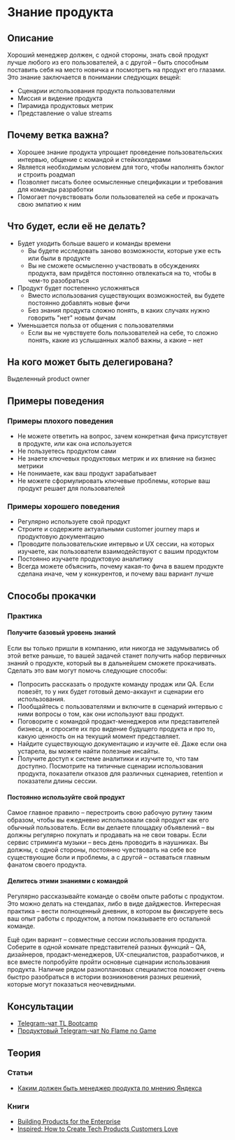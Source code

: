 # Знание продукта
## Описание
Хороший менеджер должен, с одной стороны, знать свой продукт лучше любого из его пользователей, а с другой – быть способным поставить себя на место новичка и посмотреть на продукт его глазами. Это знание заключается в понимании следующих вещей:
- Сценарии использования продукта пользователями
- Миссия и видение продукта
- Пирамида продуктовых метрик
- Представление о value streams

## Почему ветка важна?
- Хорошее знание продукта упрощает проведение пользовательских интервью, общение с командой и стейкхолдерами
- Является необходимым условием для того, чтобы наполнять бэклог и строить роадмап
- Позволяет писать более осмысленные спецификации и требования для команды разработки
- Помогает почувствовать боли пользователей на себе и прокачать свою эмпатию к ним

## Что будет, если её не делать?
- Будет уходить больше вашего и команды времени
    - Вы будете исследовать заново возможности, которые уже есть или были в продукте
    - Вы не сможете осмысленно участвовать в обсуждениях продукта, вам придётся постоянно отвлекаться на то, чтобы в чем-то разобраться
- Продукт будет постепенно усложняться
    - Вместо использования существующих возможностей, вы будете постоянно добавлять новые фичи
    - Без знания продукта сложно понять, в каких случаях нужно говорить "нет" новым фичам
- Уменьшается польза от общения с пользователями
    - Если вы не чувствуете боль пользователей на себе, то сложно понять, какие из услышанных жалоб важны, а какие – нет

## На кого может быть делегирована?
Выделенный product owner

## Примеры поведения
### Примеры плохого поведения
- Не можете ответить на вопрос, зачем конкретная фича присутствует в продукте, или как она используется
- Не пользуетесь продуктом сами
- Не знаете ключевых продуктовых метрик и их влияние на бизнес метрики
- Не понимаете, как ваш продукт зарабатывает
- Не можете сформулировать ключевые проблемы, которые ваш продукт решает для пользователей

### Примеры хорошего поведения
- Регулярно используете свой продукт
- Строите и содержите актуальными customer journey maps и продуктовую документацию
- Проводите пользовательские интервью и UX сессии, на которых изучаете, как пользователи взаимодействуют с вашим продуктом
- Постоянно изучаете продуктовую аналитику
- Всегда можете объяснить, почему какая-то фича в вашем продукте сделана иначе, чем у конкурентов, и почему ваш вариант лучше

## Способы прокачки
### Практика
#### Получите базовый уровень знаний
Если вы только пришли в компанию, или никогда не задумывались об этой ветке раньше, то вашей задачей станет получить набор первичных знаний о продукте, который вы в дальнейшем сможете прокачивать. Сделать это вам могут помочь следующие способы:
- Попросить рассказать о продукте команду продаж или QA. Если повезёт, то у них будет готовый демо-аккаунт и сценарии его использования.
- Пообщайтесь с пользователями и включите в сценарий интервью с ними вопросы о том, как они используют ваш продукт.
- Поговорите с командой продакт-менеджеров или представителей бизнеса, и спросите их про видение будущего продукта и про то, какую ценность он на текущий момент представляет.
- Найдите существующую документацию и изучите её. Даже если она устарела, вы можете найти полезные инсайты.
- Получите доступ к системе аналитики и изучите то, что там доступно. Посмотрите на типичные сценарии использования продукта, показатели отказов для различных сценариев, retention и показатели длины сессии.

#### Постоянно используйте свой продукт
Самое главное правило – перестроить свою рабочую рутину таким образом, чтобы вы ежедневно использовали свой продукт как его обычный пользователь. Если вы делаете площадку объявлений – вы должны регулярно покупать и продавать на не свои товары. Если сервис стриминга музыки – весь день проводить в наушниках. Вы должны, с одной стороны, постоянно чувствовать на себе все существующие боли и проблемы, а с другой – оставаться главным фанатом своего продукта.

#### Делитесь этими знаниями с командой
Регулярно рассказывайте команде о своём опыте работы с продуктом. Это можно делать на стендапах, либо в виде дайджестов. Интересная практика – вести полноценный дневник, в котором вы фиксируете весь ваш опыт работы с продуктом, а потом показываете его остальной команде.

Ещё один вариант – совместные сессии использования продукта. Соберите в одной комнате представителей разных функций – QA, дизайнеров, продакт-менеджеров, UX-специалистов, разработчиков, и все вместе попробуйте пройти основные сценарии использования продукта. Наличие рядом разноплановых специалистов поможет очень быстро разобраться в истории возникновения разных решений, которые могут показаться неочевидными.

## Консультации
- [Telegram-чат TL Bootcamp](https://tlinks.run/tlbootcamp)
- [Продуктовый Telegram-чат No Flame no Game](https://t.me/joinchat/BrfI2UHjvA2HbQNSW4Irog)

## Теория
### Статьи
- [Каким должен быть менеджер продукта по мнению Яндекса](https://habr.com/ru/company/yandex/blog/351208/)

### Книги
- [Building Products for the Enterprise](https://www.amazon.com/Building-Products-Enterprise-Management-Software/dp/1492024783)
- [Inspired: How to Create Tech Products Customers Love](https://www.amazon.com/INSPIRED-Create-Tech-Products-Customers-ebook/dp/B077NRB36N)
